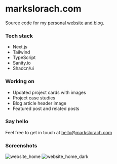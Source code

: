 # markslorach.com

Source code for my [personal website and blog.](https://www.markslorach.com/)

### Tech stack
- Next.js
- Tailwind
- TypeScript
- Sanity.io
- Shadcn/ui

### Working on
- Updated project cards with images
- Project case studies
- Blog article header image
- Featured post and related posts

### Say hello
Feel free to get in touch at hello@markslorach.com

### Screenshots
![website_home](https://github.com/markslorach/markslorach.com/assets/15185553/1a86a879-91a3-4933-a219-afc288b75192)
![website_home_dark](https://github.com/markslorach/markslorach.com/assets/15185553/a28ab2bc-259b-4e0b-b59a-45b08e0e877d)

